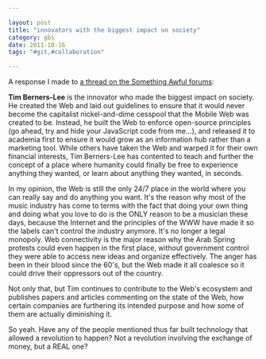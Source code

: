 ```yaml
---

layout: post
title: "innovators with the biggest impact on society"
category: gbs
date: 2011-10-16
tags: "#git,#collaboration"

---
```


A response I made to [a thread on the Something Awful forums][1]:

**Tim Berners-Lee** is the innovator who made the biggest impact on society. He created the Web and laid out guidelines to ensure that it would never become the capitalist nickel-and-dime cesspool that the Mobile Web was created to be. Instead, he built the Web to enforce open-source principles (go ahead, try and hide your JavaScript code from me...), and released it to academia first to ensure it would grow as an information hub rather than a marketing tool. While others have taken the Web and warped it for their own financial interests, Tim Berners-Lee has contented to teach and further the concept of a place where humanity could finally be free to experience anything they wanted, or learn about anything they wanted, in seconds.

In my opinion, the Web is still the only 24/7 place in the world where you can really say and do anything you want. It's the reason why most of the music industry has come to terms with the fact that doing your own thing and doing what you love to do is the ONLY reason to be a musician these days, because the Internet and the principles of the WWW have made it so the labels can't control the industry anymore. It's no longer a legal monopoly. Web connectivity is the major reason why the Arab Spring protests could even happen in the first place, without government control they were able to access new ideas and organize effectively. The anger has been in their blood since the 60's, but the Web made it all coalesce so it could drive their oppressors out of the country.

Not only that, but Tim continues to contribute to the Web's ecosystem and publishes papers and articles commenting on the state of the Web, how certain companies are furthering its intended purpose and how some of them are actually diminishing it.

So yeah. Have any of the people mentioned thus far built technology that allowed a revolution to happen? Not a revolution involving the exchange of money, but a REAL one?

[1]: http://forums.somethingawful.com
